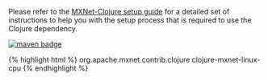 Please refer to the [MXNet-Clojure setup guide](https://github.com/apache/incubator-mxnet/tree/master/contrib/clojure-package) for a detailed set of instructions to help you with the setup process that is required to use the Clojure dependency.

<a href="https://mvnrepository.com/artifact/org.apache.mxnet.contrib.clojure/clojure-mxnet-linux-cpu"><img
        src="https://img.shields.io/badge/org.apache.mxnet-linux cpu-green.svg"
        alt="maven badge"/></a>

{% highlight html %}
<dependency>
	<groupId>org.apache.mxnet.contrib.clojure</groupId>
	<artifactId>clojure-mxnet-linux-cpu</artifactId>
</dependency>
{% endhighlight %}
